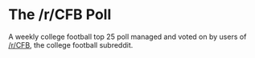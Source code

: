 # The /r/CFB Poll

A weekly college football top 25 poll managed and voted on by users of [/r/CFB](https://reddit.com/r/CFB/), the college football subreddit.
